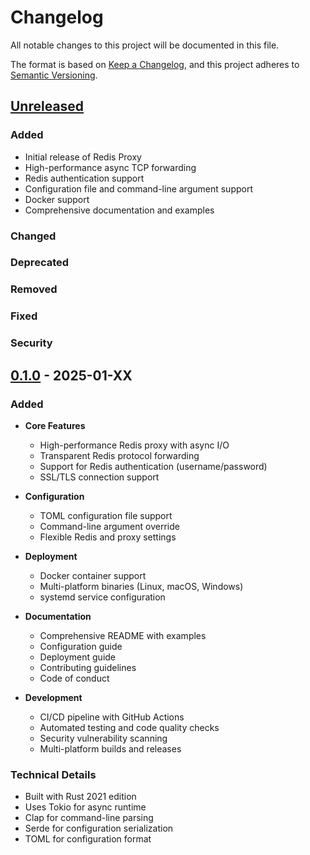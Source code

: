 # Changelog

All notable changes to this project will be documented in this file.

The format is based on [Keep a Changelog](https://keepachangelog.com/en/1.0.0/),
and this project adheres to [Semantic Versioning](https://semver.org/spec/v2.0.0.html).

## [Unreleased]

### Added
- Initial release of Redis Proxy
- High-performance async TCP forwarding
- Redis authentication support
- Configuration file and command-line argument support
- Docker support
- Comprehensive documentation and examples

### Changed

### Deprecated

### Removed

### Fixed

### Security

## [0.1.0] - 2025-01-XX

### Added
- **Core Features**
  - High-performance Redis proxy with async I/O
  - Transparent Redis protocol forwarding
  - Support for Redis authentication (username/password)
  - SSL/TLS connection support
  
- **Configuration**
  - TOML configuration file support
  - Command-line argument override
  - Flexible Redis and proxy settings
  
- **Deployment**
  - Docker container support
  - Multi-platform binaries (Linux, macOS, Windows)
  - systemd service configuration
  
- **Documentation**
  - Comprehensive README with examples
  - Configuration guide
  - Deployment guide
  - Contributing guidelines
  - Code of conduct
  
- **Development**
  - CI/CD pipeline with GitHub Actions
  - Automated testing and code quality checks
  - Security vulnerability scanning
  - Multi-platform builds and releases

### Technical Details
- Built with Rust 2021 edition
- Uses Tokio for async runtime
- Clap for command-line parsing
- Serde for configuration serialization
- TOML for configuration format

[Unreleased]: https://github.com/your-username/redis-proxy/compare/v0.1.0...HEAD
[0.1.0]: https://github.com/your-username/redis-proxy/releases/tag/v0.1.0
